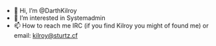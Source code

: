 - 👋 Hi, I’m @DarthKilroy
- 👀 I’m interested in Systemadmin 
- 📫 How to reach me IRC (if you find Kilroy you might of found me) or email: kilroy@sturtz.cf
